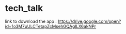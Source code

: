 # tech_talk

link to download the app :
https://drive.google.com/open?id=1o3M7uULCTetapZcMsehGQAgILX6akNPr
